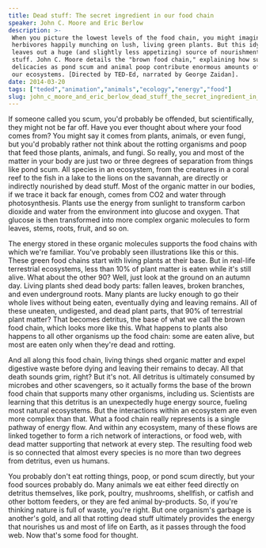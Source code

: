 ```yaml
---
title: Dead stuff: The secret ingredient in our food chain
speaker: John C. Moore and Eric Berlow
description: >-
 When you picture the lowest levels of the food chain, you might imagine
 herbivores happily munching on lush, living green plants. But this idyllic image
 leaves out a huge (and slightly less appetizing) source of nourishment: dead
 stuff. John C. Moore details the "brown food chain," explaining how such unlikely
 delicacies as pond scum and animal poop contribute enormous amounts of energy to
 our ecosystems. [Directed by TED-Ed, narrated by George Zaidan].
date: 2014-03-20
tags: ["teded","animation","animals","ecology","energy","food"]
slug: john_c_moore_and_eric_berlow_dead_stuff_the_secret_ingredient_in_our_food_chain
---
```


If someone called you scum, you'd probably be offended, but scientifically, they might not
be far off. Have you ever thought about where your food comes from? You might say it comes
from plants, animals, or even fungi, but you'd probably rather not think about the rotting
organisms and poop that feed those plants, animals, and fungi. So really, you and most of
the matter in your body are just two or three degrees of separation from things like pond
scum. All species in an ecosystem, from the creatures in a coral reef to the fish in a
lake to the lions on the savannah, are directly or indirectly nourished by dead stuff.
Most of the organic matter in our bodies, if we trace it back far enough, comes from CO2
and water through photosynthesis. Plants use the energy from sunlight to transform carbon
dioxide and water from the environment into glucose and oxygen. That glucose is then
transformed into more complex organic molecules to form leaves, stems, roots, fruit, and
so on.

The energy stored in these organic molecules supports the food chains with which we're
familiar. You've probably seen illustrations like this or this. These green food chains
start with living plants at their base. But in real-life terrestrial ecosystems, less than
10% of plant matter is eaten while it's still alive. What about the other 90? Well, just
look at the ground on an autumn day. Living plants shed dead body parts: fallen leaves,
broken branches, and even underground roots. Many plants are lucky enough to go their
whole lives without being eaten, eventually dying and leaving remains. All of these
uneaten, undigested, and dead plant parts, that 90% of terrestrial plant matter? That
becomes detritus, the base of what we call the brown food chain, which looks more like
this. What happens to plants also happens to all other organisms up the food chain: some
are eaten alive, but most are eaten only when they're dead and rotting.

And all along this food chain, living things shed organic matter and expel digestive waste
before dying and leaving their remains to decay. All that death sounds grim, right? But
it's not. All detritus is ultimately consumed by microbes and other scavengers, so it
actually forms the base of the brown food chain that supports many other organisms,
including us. Scientists are learning that this detritus is an unexpectedly huge energy
source, fueling most natural ecosystems. But the interactions within an ecosystem are even
more complex than that. What a food chain really represents is a single pathway of energy
flow. And within any ecosystem, many of these flows are linked together to form a rich
network of interactions, or food web, with dead matter supporting that network at every
step. The resulting food web is so connected that almost every species is no more than two
degrees from detritus, even us humans.

You probably don't eat rotting things, poop, or pond scum directly, but your food sources
probably do. Many animals we eat either feed directly on detritus themselves, like pork,
poultry, mushrooms, shellfish, or catfish and other bottom feeders, or they are fed animal
by-products. So, if you're thinking nature is full of waste, you're right. But one
organism's garbage is another's gold, and all that rotting dead stuff ultimately provides
the energy that nourishes us and most of life on Earth, as it passes through the food web.
Now that's some food for thought.

<!--
ad_duration=0
event="TED-Ed"
external_start_time=0
intro_duration=0
is_subtitle_required="False"
is_talk_featured="False"
language="en"
language_swap="False"
native_language="en"
number_of_related_talks=6
number_of_speakers=1
number_of_subtitled_videos=0
number_of_tags=6
number_of_talk_download_languages=23
number_of_talk_more_resources=0
number_of_talk_recommendations=0
number_of_talks_take_actions=0
post_ad_duration=0
published_timestamp="2019-04-01 18:33:26"
recording_date="2014-03-20"
speaker_description="Ecologist"
speaker_is_published=1
speaker_name="John C. Moore and Eric Berlow"
talk_name="Dead stuff: The secret ingredient in our food chain"
talks_tags=["teded","animation","animals","ecology","energy","food"]
url_photo_speaker="https://pe.tedcdn.com/images/ted/ee0cee147c21fe57e439332bdf268ecea94aec81_254x191.jpg"
url_photo_talk="https://s3.amazonaws.com/talkstar-photos/uploads/55381d16-d98c-41ee-8f61-1886f51449d9/164_dead.jpg"
url_webpage="https://www.ted.com/talks/john_c_moore_and_eric_berlow_dead_stuff_the_secret_ingredient_in_our_food_chain"
video_type_name="TED-Ed Original"
-->